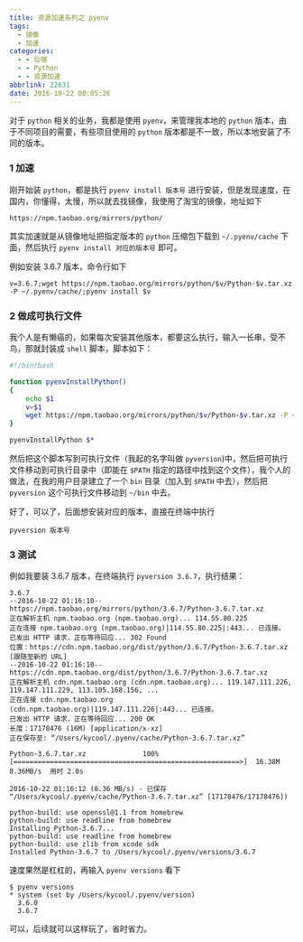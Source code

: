 ```yaml
---
title: 资源加速系列之 pyenv
tags:
  - 镜像
  - 加速
categories:
  - - 后端
  - - Python
  - - 资源加速
abbrlink: 22631
date: 2016-10-22 00:05:26
---
```


对于 `python` 相关的业务，我都是使用 `pyenv`，来管理我本地的 `python` 版本，由于不同项目的需要，有些项目使用的 `python` 版本都是不一致，所以本地安装了不同的版本。<!--more-->

### 1 加速

刚开始装 `python`，都是执行 `pyenv install 版本号` 进行安装，但是发现速度，在国内，你懂得，太慢，所以就去找镜像，我使用了淘宝的镜像，地址如下

```
https://npm.taobao.org/mirrors/python/
```

其实加速就是从镜像地址把指定版本的 `python` 压缩包下载到 `~/.pyenv/cache` 下面，然后执行 `pyenv install 对应的版本号` 即可。

例如安装 3.6.7 版本，命令行如下

```
v=3.6.7;wget https://npm.taobao.org/mirrors/python/$v/Python-$v.tar.xz -P ~/.pyenv/cache/;pyenv install $v
```

### 2 做成可执行文件

我个人是有懒癌的，如果每次安装其他版本，都要这么执行，输入一长串，受不鸟，那就封装成 `shell` 脚本，脚本如下：

```bash
#!/bin/bash

function pyenvInstallPython()
{
    echo $1
    v=$1
    wget https://npm.taobao.org/mirrors/python/$v/Python-$v.tar.xz -P ~/.pyenv/cache/;pyenv install $v
}

pyenvInstallPython $*
```

然后把这个脚本写到可执行文件（我起的名字叫做 `pyversion`)中，然后把可执行文件移动到可执行目录中（即能在 `$PATH` 指定的路径中找到这个文件），我个人的做法，在我的用户目录建立了一个 `bin` 目录（加入到 `$PATH` 中去），然后把 `pyversion` 这个可执行文件移动到 `~/bin` 中去。

好了，可以了，后面想安装对应的版本，直接在终端中执行

```
pyversion 版本号
```

### 3 测试

例如我要装 3.6.7 版本，在终端执行 `pyversion 3.6.7`，执行结果：

```shell
3.6.7
--2016-10-22 01:16:10--  https://npm.taobao.org/mirrors/python/3.6.7/Python-3.6.7.tar.xz
正在解析主机 npm.taobao.org (npm.taobao.org)... 114.55.80.225
正在连接 npm.taobao.org (npm.taobao.org)|114.55.80.225|:443... 已连接。
已发出 HTTP 请求，正在等待回应... 302 Found
位置：https://cdn.npm.taobao.org/dist/python/3.6.7/Python-3.6.7.tar.xz [跟随至新的 URL]
--2016-10-22 01:16:10--  https://cdn.npm.taobao.org/dist/python/3.6.7/Python-3.6.7.tar.xz
正在解析主机 cdn.npm.taobao.org (cdn.npm.taobao.org)... 119.147.111.226, 119.147.111.229, 113.105.168.156, ...
正在连接 cdn.npm.taobao.org (cdn.npm.taobao.org)|119.147.111.226|:443... 已连接。
已发出 HTTP 请求，正在等待回应... 200 OK
长度：17178476 (16M) [application/x-xz]
正在保存至: “/Users/kycool/.pyenv/cache/Python-3.6.7.tar.xz”

Python-3.6.7.tar.xz              100%[========================================================>]  16.38M  8.36MB/s  用时 2.0s

2016-10-22 01:16:12 (8.36 MB/s) - 已保存 “/Users/kycool/.pyenv/cache/Python-3.6.7.tar.xz” [17178476/17178476])

python-build: use openssl@1.1 from homebrew
python-build: use readline from homebrew
Installing Python-3.6.7...
python-build: use readline from homebrew
python-build: use zlib from xcode sdk
Installed Python-3.6.7 to /Users/kycool/.pyenv/versions/3.6.7
```

速度果然是杠杠的，再输入 `pyenv versions` 看下

```
$ pyenv versions
* system (set by /Users/kycool/.pyenv/version)
  3.6.0
  3.6.7
```

可以，后续就可以这样玩了，省时省力。

